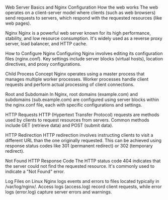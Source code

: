 Web Server Basics and Nginx Configuration
How the web works
The web operates on a client-server model where clients (such as web browsers) send requests to servers, which respond with the requested resources (like web pages).

Nginx
Nginx is a powerful web server known for its high performance, stability, and low resource consumption. It's widely used as a reverse proxy server, load balancer, and HTTP cache.

How to Configure Nginx
Configuring Nginx involves editing its configuration files (nginx.conf). Key settings include server blocks (virtual hosts), location directives, and proxy configurations.

Child Process Concept
Nginx operates using a master process that manages multiple worker processes. Worker processes handle client requests and perform actual processing of client connections.

Root and Subdomain
In Nginx, root domains (example.com) and subdomains (sub.example.com) are configured using server blocks within the nginx.conf file, each with specific configurations and settings.

HTTP Requests
HTTP (Hypertext Transfer Protocol) requests are methods used by clients to request resources from servers. Common methods include GET (retrieve data) and POST (submit data).

HTTP Redirection
HTTP redirection involves instructing clients to visit a different URL than the one originally requested. This can be achieved using response status codes like 301 (permanent redirect) or 302 (temporary redirect).

Not Found HTTP Response Code
The HTTP status code 404 indicates that the server could not find the requested resource. It's commonly used to indicate a "Not Found" error.

Log Files on Linux
Nginx logs events and errors to files located typically in /var/log/nginx/. Access logs (access.log) record client requests, while error logs (error.log) capture server errors and warnings.


